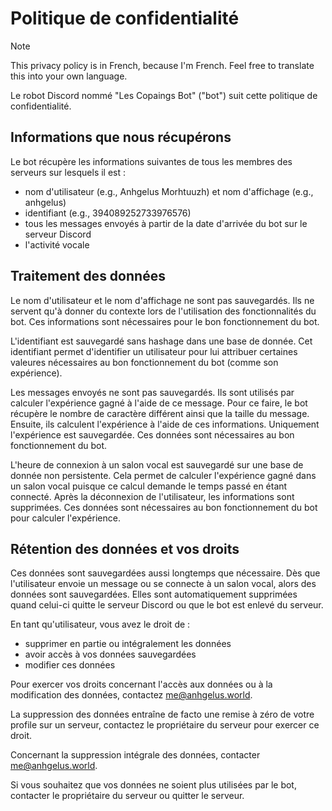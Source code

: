 # Politique de confidentialité

> [!NOTE]
> This privacy policy is in French, because I'm French. Feel free to translate this into your own language.

Le robot Discord nommé "Les Copaings Bot" ("bot") suit cette politique de confidentialité.

## Informations que nous récupérons

Le bot récupère les informations suivantes de tous les membres des serveurs sur lesquels il est :
- nom d'utilisateur (e.g., Anhgelus Morhtuuzh) et nom d'affichage (e.g., anhgelus)
- identifiant (e.g., 394089252733976576)
- tous les messages envoyés à partir de la date d'arrivée du bot sur le serveur Discord
- l'activité vocale

## Traitement des données 

Le nom d'utilisateur et le nom d'affichage ne sont pas sauvegardés. Ils ne servent qu'à donner du contexte lors de l'utilisation des fonctionnalités du bot. Ces informations sont nécessaires pour le bon fonctionnement du bot.

L'identifiant est sauvegardé sans hashage dans une base de donnée. Cet identifiant permet d'identifier un utilisateur pour lui attribuer certaines valeures nécessaires au bon fonctionnement du bot (comme son expérience).

Les messages envoyés ne sont pas sauvegardés. Ils sont utilisés par calculer l'expérience gagné à l'aide de ce message. Pour ce faire, le bot récupère le nombre de caractère différent ainsi que la taille du message. Ensuite, ils calculent l'expérience à l'aide de ces informations. Uniquement l'expérience est sauvegardée. Ces données sont nécessaires au bon fonctionnement du bot.

L'heure de connexion à un salon vocal est sauvegardé sur une base de donnée non persistente. Cela permet de calculer l'expérience gagné dans un salon vocal puisque ce calcul demande le temps passé en étant connecté. Après la déconnexion de l'utilisateur, les informations sont supprimées. Ces données sont nécessaires au bon fonctionnement du bot pour calculer l'expérience.

## Rétention des données et vos droits

Ces données sont sauvegardées aussi longtemps que nécessaire. Dès que l'utilisateur envoie un message ou se connecte à un salon vocal, alors des données sont sauvegardées. Elles sont automatiquement supprimées quand celui-ci quitte le serveur Discord ou que le bot est enlevé du serveur.

En tant qu'utilisateur, vous avez le droit de :
- supprimer en partie ou intégralement les données
- avoir accès à vos données sauvegardées
- modifier ces données

Pour exercer vos droits concernant l'accès aux données ou à la modification des données, contactez me@anhgelus.world.

La suppression des données entraîne de facto une remise à zéro de votre profile sur un serveur, contactez le propriétaire du serveur pour exercer ce droit.

Concernant la suppression intégrale des données, contacter me@anhgelus.world.

Si vous souhaitez que vos données ne soient plus utilisées par le bot, contacter le propriétaire du serveur ou quitter le serveur.

